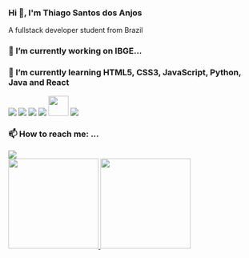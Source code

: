 ### Hi 👋, I'm Thiago Santos dos Anjos

A fullstack developer student from Brazil 

### 🔭 I’m currently working on IBGE...

### 🌱 I’m currently learning HTML5, CSS3, JavaScript, Python, Java and React
<img src="https://cdn.jsdelivr.net/gh/devicons/devicon/icons/html5/html5-original.svg" />
<img src="https://cdn.jsdelivr.net/gh/devicons/devicon/icons/css3/css3-original-wordmark.svg" />
<img src="https://cdn.jsdelivr.net/gh/devicons/devicon/icons/javascript/javascript-original.svg" />
<img src="https://cdn.jsdelivr.net/gh/devicons/devicon/icons/python/python-original-wordmark.svg" />
<img src="https://cdn.jsdelivr.net/gh/devicons/devicon/icons/java/java-original.svg" width="40" height="40"/>
<img src="https://cdn.jsdelivr.net/gh/devicons/devicon/icons/react/react-original-wordmark.svg" />

### 📫 How to reach me: ...
<div>
<a href="https://www.linkedin.com/in/thiago-santos-96a18b20b/" target="_blank"><img src="https://img.shields.io/badge/-LinkedIn-%230077B5?style=for-the-badge&logo=linkedin&logoColor=white" target="_blank"></a>   
</div>

<div>
<a href="https://github.com/thiagosantos2021">
<img height="180em" src="https://github-readme-stats.vercel.app/api/top-langs/?username=thiagosantos2021&layout=compact&langs_count=7&theme=dracula"/>
<img height="180em" src="https://github-readme-stats.vercel.app/api?username=thiagosantos2021&show_icons=true&theme=dracula&include_all_commits=true&count_private=true"/>
</div>
  
<!--
**thiagosantos2021/thiagosantos2021** is a ✨ _special_ ✨ repository because its `README.md` (this file) appears on your GitHub profile.

Here are some ideas to get you started:

- 🔭 I’m currently working on ...
- 🌱 I’m currently learning ...
- 👯 I’m looking to collaborate on ...
- 🤔 I’m looking for help with ...
- 💬 Ask me about ...
- 📫 How to reach me: ...
- 😄 Pronouns: ...
- ⚡ Fun fact: ...
-->
